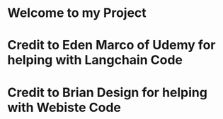 # Welcome to my Project

# Credit to Eden Marco of Udemy for helping with Langchain Code
# Credit to Brian Design for helping with Webiste Code